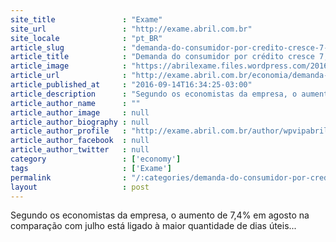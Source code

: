 ```yaml
---
site_title               : "Exame"
site_url                 : "http://exame.abril.com.br"
site_locale              : "pt_BR"
article_slug             : "demanda-do-consumidor-por-credito-cresce-7-4-diz-serasa"
article_title            : "Demanda do consumidor por crédito cresce 7,4%, diz Serasa"
article_image            : "https://abrilexame.files.wordpress.com/2016/09/size_960_16_9_cartao-de-credito3.jpg?quality=70&strip=all&w=960"
article_url              : "http://exame.abril.com.br/economia/demanda-do-consumidor-por-credito-cresce-7-4-diz-serasa/"
article_published_at     : "2016-09-14T16:34:25-03:00"
article_description      : "Segundo os economistas da empresa, o aumento de 7,4% em agosto na comparação com julho está ligado à maior quantidade de dias úteis..."
article_author_name      : ""
article_author_image     : null
article_author_biography : null
article_author_profile   : "http://exame.abril.com.br/author/wpvipabril/"
article_author_facebook  : null
article_author_twitter   : null
category                 : ['economy']
tags                     : ['Exame']
permalink                : "/:categories/demanda-do-consumidor-por-credito-cresce-7-4-diz-serasa/"
layout                   : post
---
```


Segundo os economistas da empresa, o aumento de 7,4% em agosto na comparação com julho está ligado à maior quantidade de dias úteis...
